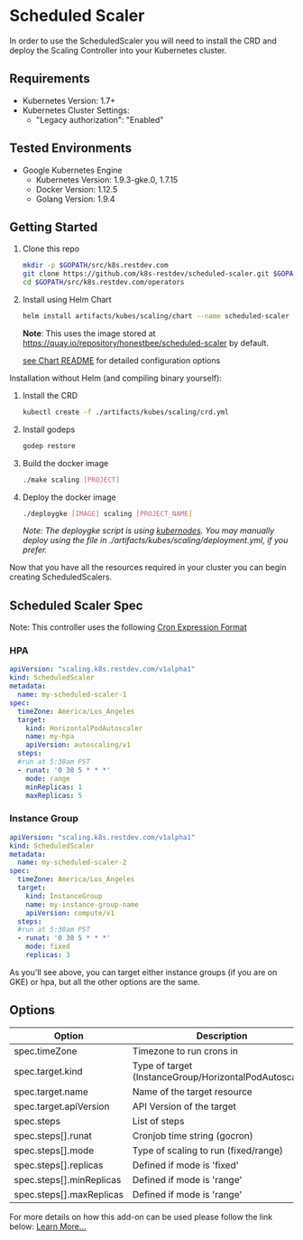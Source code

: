 # Scheduled Scaler

In order to use the ScheduledScaler you will need to install the CRD and deploy the Scaling Controller into your Kubernetes cluster.

## Requirements

* Kubernetes Version: 1.7+
* Kubernetes Cluster Settings:
  * "Legacy authorization": "Enabled"

## Tested Environments

* Google Kubernetes Engine
  * Kubernetes Version: 1.9.3-gke.0, 1.7.15
  * Docker Version: 1.12.5
  * Golang Version: 1.9.4

## Getting Started

1. Clone this repo

   ```bash
   mkdir -p $GOPATH/src/k8s.restdev.com
   git clone https://github.com/k8s-restdev/scheduled-scaler.git $GOPATH/src/k8s.restdev.com/operators
   cd $GOPATH/src/k8s.restdev.com/operators
   ```

1. Install using Helm Chart

   ```bash
   helm install artifacts/kubes/scaling/chart --name scheduled-scaler
   ```

   **Note**: This uses the image stored at https://quay.io/repository/honestbee/scheduled-scaler by default.
   
   [see Chart README](artifacts/kubes/scaling/chart)
   for detailed configuration options 

Installation without Helm (and compiling binary yourself):

1. Install the CRD

   ```bash
   kubectl create -f ./artifacts/kubes/scaling/crd.yml
   ```

1. Install godeps

   ```bash
   godep restore
   ```

1. Build the docker image

   ```bash
   ./make scaling [PROJECT]
   ```

1. Deploy the docker image

   ```bash
   ./deploygke [IMAGE] scaling [PROJECT_NAME]
   ```

   *Note: The deploygke script is using [kubernodes](https://github.com/ericuldall/kubernodes). You may manually deploy using the file in ./artifacts/kubes/scaling/deployment.yml, if you prefer.*

Now that you have all the resources required in your cluster you can begin creating ScheduledScalers.

## Scheduled Scaler Spec

Note: This controller uses the following [Cron Expression Format](https://godoc.org/github.com/robfig/cron#hdr-CRON_Expression_Format)

### HPA

```yaml
apiVersion: "scaling.k8s.restdev.com/v1alpha1"
kind: ScheduledScaler
metadata:
  name: my-scheduled-scaler-1
spec:
  timeZone: America/Los_Angeles
  target:
    kind: HorizontalPodAutoscaler
    name: my-hpa
    apiVersion: autoscaling/v1
  steps:
  #run at 5:30am PST
  - runat: '0 30 5 * * *'
    mode: range
    minReplicas: 1
    maxReplicas: 5
```

### Instance Group

```yaml
apiVersion: "scaling.k8s.restdev.com/v1alpha1"
kind: ScheduledScaler
metadata:
  name: my-scheduled-scaler-2
spec:
  timeZone: America/Los_Angeles
  target:
    kind: InstanceGroup
    name: my-instance-group-name
    apiVersion: compute/v1
  steps:
  #run at 5:30am PST
  - runat: '0 30 5 * * *'
    mode: fixed
    replicas: 3
```

As you'll see above, you can target either instance groups (if you are on GKE) or hpa, but all the other options are the same.

## Options

| Option | Description | Required |
|--|--|--|
| spec.timeZone | Timezone to run crons in | False |
| spec.target.kind | Type of target (InstanceGroup/HorizontalPodAutoscaler) | True
| spec.target.name | Name of the target resource | True
| spec.target.apiVersion | API Version of the target | True
| spec.steps | List of steps | True
| spec.steps[].runat | Cronjob time string (gocron) | True
| spec.steps[].mode | Type of scaling to run (fixed/range) | True
| spec.steps[].replicas | Defined if mode is 'fixed' | False
| spec.steps[].minReplicas | Defined if mode is 'range' | False
| spec.steps[].maxReplicas | Defined if mode is 'range' | False

For more details on how this add-on can be used please follow the link below:
[Learn More...](http://k8s.restdev.com/p/scheduled-scaler.html)
